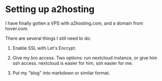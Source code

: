 # Setting up a2hosting

I have finally gotten a VPS with a2hosting.com, and a domain from hover.com.

There are several things I still need to do:

  1. Enable SSL with Let's Encrypt.

  2. Give my bro access. Two options: run nextcloud instance, or give him
    ssh access. nextcloud is easier for him, ssh easier for me.

  3. Put my "blog" into markdown or similar format.
